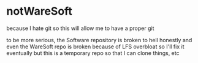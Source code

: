 # notWareSoft
because I hate git so this will allow me to have a proper git

to be more serious, the Software repository is broken to hell honestly and even the WareSoft repo is broken because of LFS overbloat so I'll fix it eventually but this is a temporary repo so that I can clone things, etc
